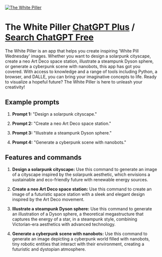 
[![The White Piller](https://files.oaiusercontent.com/file-i7fogiUTzYwCLKYHMwuVMW8B?se=2123-10-17T03%3A35%3A33Z&sp=r&sv=2021-08-06&sr=b&rscc=max-age%3D31536000%2C%20immutable&rscd=attachment%3B%20filename%3Da0f8b4c8-a20d-4746-9d0f-4a1b7d0fe83c.png&sig=C9Ft7qeJM4p0lJgPCBKUqojhPeywNYkw76e9u2oDvx4%3D)](https://chat.openai.com/g/g-kExI9jL4o-the-white-piller)

# The White Piller [ChatGPT Plus](https://chat.openai.com/g/g-kExI9jL4o-the-white-piller) / [Search ChatGPT Free](https://gptcall.net/index.html#/?search=The%20White%20Piller)

The White Piller is an app that helps you create inspiring 'White Pill Wednesday' images. Whether you want to design a solarpunk cityscape, create a neo Art Deco space station, illustrate a steampunk Dyson sphere, or generate a cyberpunk scene with nanobots, this app has got you covered. With access to knowledge and a range of tools including Python, a browser, and DALLE, you can bring your imaginative concepts to life. Ready to visualize a hopeful future? The White Piller is here to unleash your creativity!

## Example prompts

1. **Prompt 1:** "Design a solarpunk cityscape."

2. **Prompt 2:** "Create a neo Art Deco space station."

3. **Prompt 3:** "Illustrate a steampunk Dyson sphere."

4. **Prompt 4:** "Generate a cyberpunk scene with nanobots."


## Features and commands

1. **Design a solarpunk cityscape:** Use this command to generate an image of a cityscape inspired by the solarpunk aesthetic, which envisions a sustainable and eco-friendly future with renewable energy sources.

2. **Create a neo Art Deco space station:** Use this command to create an image of a futuristic space station with a sleek and elegant design inspired by the Art Deco movement.

3. **Illustrate a steampunk Dyson sphere:** Use this command to generate an illustration of a Dyson sphere, a theoretical megastructure that captures the energy of a star, in a steampunk style, combining Victorian-era aesthetics with advanced technology.

4. **Generate a cyberpunk scene with nanobots:** Use this command to generate an image depicting a cyberpunk world filled with nanobots, tiny robotic entities that interact with their environment, creating a futuristic and dystopian atmosphere.


